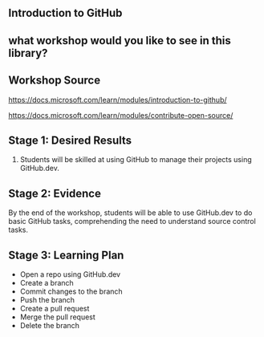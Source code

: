 
## Introduction to GitHub
## what workshop would you like to see in this library?
## Workshop Source 

https://docs.microsoft.com/learn/modules/introduction-to-github/

https://docs.microsoft.com/learn/modules/contribute-open-source/

## Stage 1: Desired Results 

1. Students will be skilled at using GitHub to manage their projects using GitHub.dev.

## Stage 2: Evidence

By the end of the workshop, students will be able to use GitHub.dev to do basic GitHub tasks, comprehending the need to understand source control tasks.

## Stage 3: Learning Plan

- Open a repo using GitHub.dev
- Create a branch
- Commit changes to the branch
- Push the branch
- Create a pull request
- Merge the pull request
- Delete the branch

